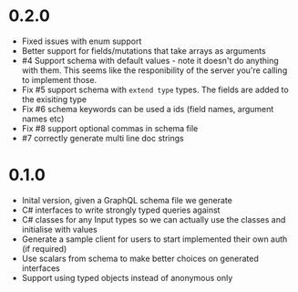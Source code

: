 # 0.2.0
- Fixed issues with enum support
- Better support for fields/mutations that take arrays as arguments
- #4 Support schema with default values - note it doesn't do anything with them. This seems like the responibility of the server you're calling to implement those.
- Fix #5 support schema with `extend type` types. The fields are added to the exisiting type
- Fix #6 schema keywords can be used a ids (field names, argument names etc)
- Fix #8 support optional commas in schema file
- #7 correctly generate multi line doc strings

# 0.1.0
- Inital version, given a GraphQL schema file we generate
- C# interfaces to write strongly typed queries against
- C# classes for any Input types so we can actually use the classes and initialise with values
- Generate a sample client for users to start implemented their own auth (if required)
- Use scalars from schema to make better choices on generated interfaces
- Support using typed objects instead of anonymous only